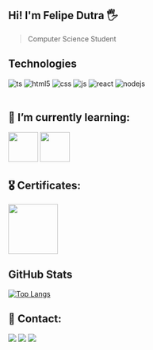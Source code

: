 ## Hi! I'm Felipe Dutra 🖐️
> Computer Science Student

## Technologies 

<div style="display: inline_block">
  <img align="center" alt="ts" src="https://img.shields.io/badge/Python-3776AB?style=for-the-badge&logo=python&logoColor=white" />
  <img align="center" alt="html5" src="https://img.shields.io/badge/HTML5-E34F26?style=for-the-badge&logo=html5&logoColor=white" />
  <img align="center" alt="css" src="https://img.shields.io/badge/CSS3-1572B6?style=for-the-badge&logo=css3&logoColor=white" />
  <img align="center" alt="js" src="https://img.shields.io/badge/JavaScript-F7DF1E?style=for-the-badge&logo=javascript&logoColor=black" />
  <img align="center" alt="react" src="https://img.shields.io/badge/C-00599C?style=for-the-badge&logo=c&logoColor=white" />
  <img align="center" alt="nodejs" src="https://img.shields.io/badge/Amazon_AWS-232F3E?style=for-the-badge&logo=amazon-aws&logoColor=white" />
</div><br/>

## 🌱 I’m currently learning:
   <img src="https://cdn.jsdelivr.net/gh/devicons/devicon@latest/icons/git/git-original.svg" width="60"/> <img src="https://cdn.jsdelivr.net/gh/devicons/devicon@latest/icons/cplusplus/cplusplus-original.svg" width="60"/>

## 🎖️ Certificates:
  <img src="https://github.com/dutra-felipe/dutra-felipe/assets/127852691/15ebf263-8aad-4f49-bb5b-b8649b34fe69" width="100"/>


## GitHub Stats
[![Top Langs](https://github-readme-stats.vercel.app/api/top-langs/?username=dutra-felipe&layout=donut-vertical)](https://github.com/anuraghazra/github-readme-stats)


## 💬 Contact:
    
  <a href="https://www.instagram.com/dutra_felipe_/" target="_blank"><img src="https://img.shields.io/badge/-Instagram-%23E4405F?style=for-the-badge&logo=instagram&logoColor=white" target="_blank"></a>
  <a href="https://www.linkedin.com/in/felipepdutra/" target="_blank"><img src="https://img.shields.io/badge/-LinkedIn-%230077B5?style=for-the-badge&logo=linkedin&logoColor=white" target="_blank"></a>
  <a href="mailto:contato@felipepdutra7"><img src="https://img.shields.io/badge/Gmail-D14836?style=for-the-badge&logo=gmail&logoColor=white" target="_blank"></a>
</div> 
